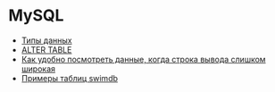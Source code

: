 # MySQL

- [Типы данных](datatype)
- [ALTER TABLE](alter_table)
- [Как удобно посмотреть данные, когда строка вывода слишком широкая](wide_tables)
- [Примеры таблиц swimdb](swimdb)

